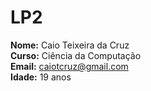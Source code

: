 # LP2
**Nome:** Caio Teixeira da Cruz  
**Curso:** Ciência da Computação  
**Email:** <caiotcruz@gmail.com>  
**Idade:** 19 anos  
